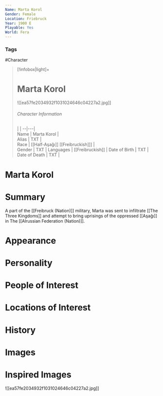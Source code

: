 ```yaml
---
Name: Marta Korol
Gender: Female
Location: Friebruck
Year: 1900 E
Playable: Yes
World: Fera
---
```


### Tags
#Character 

> [!infobox|light]+  
> # Marta Korol  
> ![[ea57fe2034932f1031024646c04227a2.jpg]]
> ###### Character Information
>  |   |
> --|---|  
> Name | Marta Korol |  
> Alias | TXT |  
> Race | [[Half-Aşağı]] [[Freibruckish]]] |  
> Gender | TXT |
> Languages | [[Freibruckish]] |
> Date of Birth | TXT |
> Date of Death | TXT |

# Marta Korol

# Summary
A part of the [[Freibruck (Nation)]] military, Marta was sent to infiltrate [[The Three Kingdoms]] and attempt to bring uprisings of the oppressed [[Aşağı]] in The [[Alrussian Federation (Nation)]].

# Appearance

# Personality

# People of Interest

# Locations of Interest

# History

# Images

# Inspired Images
![[ea57fe2034932f1031024646c04227a2.jpg]]